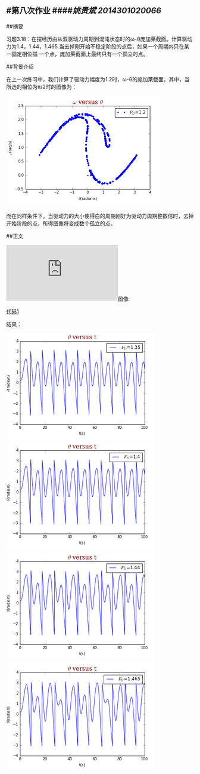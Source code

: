 #第八次作业
####*姚贵斌 2014301020066*
------
##摘要

习题3.18：在摆经历由从双驱动力周期到混沌状态时的ω-θ庞加莱截面。计算驱动力为1.4，1.44，1.465.当去掉刚开始不稳定阶段的点后，如果一个周期内只在某一固定相位描 一个点，庞加莱截面上最终只有一个孤立的点。

##背景介绍

在上一次练习中，我们计算了驱动力幅度为1.2时，ω-θ的庞加莱截面。其中，当所选的相位为π/2时的图像为：

![二分之派](https://github.com/Guibeen/compuational_physics_N2014301020066/blob/master/images/07/3.12-%E4%BA%8C%E5%88%86%E4%B9%8B%E6%B4%BE.png)

而在同样条件下，当驱动力的大小使得白的周期刚好为驱动力周期整数倍时，去掉开始阶段的点，所得图像将变成数个孤立的点。

##正文

![](http://latex.codecogs.com/gif.latex?%5Cdpi%7B120%7D%20%5Cbg_white%20%5Ctheta-t)图像:

[代码1](https://github.com/Guibeen/compuational_physics_N2014301020066/blob/master/codes/08/18-1.py)

结果：

![1.35-1](https://github.com/Guibeen/compuational_physics_N2014301020066/blob/master/images/08/1.35-1.png)
![1.4-1](https://github.com/Guibeen/compuational_physics_N2014301020066/blob/master/images/08/1.4-1.png)
![1.44-1](https://github.com/Guibeen/compuational_physics_N2014301020066/blob/master/images/08/1.44-1.png)
![1.465-1](https://github.com/Guibeen/compuational_physics_N2014301020066/blob/master/images/08/1.465-1.png)

